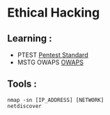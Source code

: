 # Ethical Hacking

Learning :
---
- PTEST [Pentest Standard](http://www.pentest-standard.org/index.php/PTES_Technical_Guidelines)
- MSTG OWAPS [OWAPS](https://owasp.org/www-project-web-security-testing-guide/latest/3-The_OWASP_Testing_Framework/1-Penetration_Testing_Methodologies#owasp-testing-guides)

Tools :
---
```
nmap -sn [IP_ADDRESS] [NETWORK]
netdiscover
```
